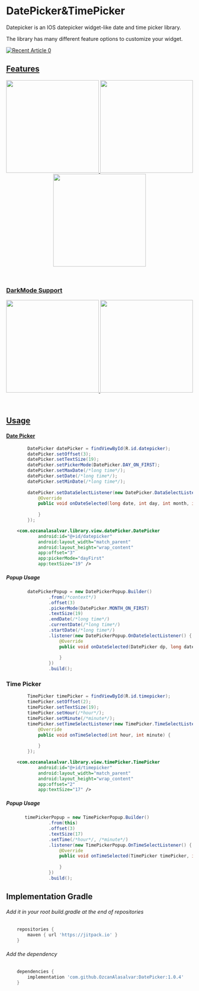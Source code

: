 # DatePicker&TimePicker
Datepicker is an IOS datepicker widget-like date and time picker library.

The library has many different feature options to customize your widget.



<a target="_blank" href="https://github-readme-medium-recent-article.vercel.app/medium/@ozcanalasalvar/0"><img src="https://github-readme-medium-recent-article.vercel.app/medium/@ozcanalasalvar/0" alt="Recent Article 0"> 



## Features

<p align="center">
  <img src="https://user-images.githubusercontent.com/66948288/100557708-ee1bbb00-32bb-11eb-9905-80c8c775d705.gif" width="250">
  <img src="https://user-images.githubusercontent.com/66948288/100557710-f1af4200-32bb-11eb-8472-e64a3882f85e.gif" width="250">
   <img src="https://user-images.githubusercontent.com/66948288/100558035-941bf500-32bd-11eb-9b27-53cb02809e7c.gif" width="250">
</p>
<br>


### DarkMode Support


<p align="center">
  <img src="https://user-images.githubusercontent.com/66948288/100557614-659d1a80-32bb-11eb-9855-0990892a3b4d.png" width="250">
  <img src="https://user-images.githubusercontent.com/66948288/100557616-68980b00-32bb-11eb-8ee1-36adbffbaea2.png" width="250">
</p>
<br>


## Usage

#### Date Picker 

```java
        DatePicker datePicker = findViewById(R.id.datepicker);
        datePicker.setOffset(3);
        datePicker.setTextSize(19);
        datePicker.setPickerMode(DatePicker.DAY_ON_FIRST);
        datePicker.setMaxDate(/*long time*/);
        datePicker.setDate(/*long time*/);
        datePicker.setMinDate(/*long time*/);
        
        datePicker.setDataSelectListener(new DatePicker.DataSelectListener() {
            @Override
            public void onDateSelected(long date, int day, int month, int year) {
               
            }
        });
```

```xml    
    <com.ozcanalasalvar.library.view.datePicker.DatePicker
            android:id="@+id/datepicker"
            android:layout_width="match_parent"
            android:layout_height="wrap_content"
            app:offset="3"
            app:pickerMode="dayFirst"
            app:textSize="19" />
```
##### Popup Usage

```java
        datePickerPopup = new DatePickerPopup.Builder()
                .from(/*context*/)
                .offset(3)
                .pickerMode(DatePicker.MONTH_ON_FIRST)
                .textSize(19)
                .endDate(/*long time*/)
                .currentDate(/*long time*/)
                .startDate(/*long time*/)
                .listener(new DatePickerPopup.OnDateSelectListener() {
                    @Override
                    public void onDateSelected(DatePicker dp, long date, int day, int month, int year) {
                        
                    }
                })
                .build();
```



### Time Picker

```java
        TimePicker timePicker = findViewById(R.id.timepicker);
        timePicker.setOffset(2);
        timePicker.setTextSize(19);
        timePicker.setHour(/*hour*/);
        timePicker.setMinute(/*minute*/);
        timePicker.setTimeSelectListener(new TimePicker.TimeSelectListener() {
            @Override
            public void onTimeSelected(int hour, int minute) {
                
            }
        });
```

```xml    
    <com.ozcanalasalvar.library.view.timePicker.TimePicker
            android:id="@+id/timepicker"
            android:layout_width="match_parent"
            android:layout_height="wrap_content"
            app:offset="2"
            app:textSize="17" />
```
##### Popup Usage

```java
       timePickerPopup = new TimePickerPopup.Builder()
                .from(this)
                .offset(3)
                .textSize(17)
                .setTime(/*hour*/, /*minute*/)
                .listener(new TimePickerPopup.OnTimeSelectListener() {
                    @Override
                    public void onTimeSelected(TimePicker timePicker, int hour, int minute) {
                        
                    }
                })
                .build();
```


## Implementation Gradle

###### Add it in your root build.gradle at the end of repositories

```groovy
    repositories {
        maven { url 'https://jitpack.io' }
    }
```

###### Add the dependency

```groovy
    dependencies {
	    implementation 'com.github.OzcanAlasalvar:DatePicker:1.0.4'
	}
```
